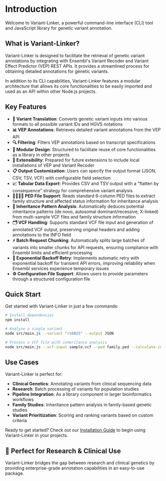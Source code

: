 # Introduction

Welcome to Variant-Linker, a powerful command-line interface (CLI) tool and JavaScript library for genetic variant annotation.

## What is Variant-Linker?

Variant-Linker is designed to facilitate the retrieval of genetic variant annotations by integrating with Ensembl's Variant Recoder and Variant Effect Predictor (VEP) REST APIs. It provides a streamlined process for obtaining detailed annotations for genetic variants.

In addition to its CLI capabilities, Variant-Linker features a modular architecture that allows its core functionalities to be easily imported and used as an API within other Node.js projects.

## Key Features

- **🔄 Variant Translation**: Converts genetic variant inputs into various formats to all possible variant IDs and HGVS notations
- **📊 VEP Annotations**: Retrieves detailed variant annotations from the VEP API
- **🔍 Filtering**: Filters VEP annotations based on transcript specifications
- **🧩 Modular Design**: Structured to facilitate reuse of core functionalities as a library in other projects
- **🚀 Extensibility**: Prepared for future extensions to include local installations of VEP and Variant Recoder
- **📋 Output Customization**: Users can specify the output format (JSON, CSV, TSV, VCF) with configurable field selection
- **📈 Tabular Data Export**: Provides CSV and TSV output with a "flatten by consequence" strategy for comprehensive variant analysis
- **👨‍👩‍👧‍👦 PED File Support**: Reads standard 6-column PED files to extract family structure and affected status information for inheritance analysis
- **🧬 Inheritance Pattern Analysis**: Automatically deduces potential inheritance patterns (de novo, autosomal dominant/recessive, X-linked) from multi-sample VCF files and family structure information
- **🗂️ VCF Handling**: Supports standard VCF file input and generation of annotated VCF output, preserving original headers and adding annotations to the INFO field
- **⚡ Batch Request Chunking**: Automatically splits large batches of variants into smaller chunks for API requests, ensuring compliance with Ensembl limits and efficient processing
- **🔄 Exponential Backoff Retry**: Implements automatic retry with exponential backoff for transient API errors, improving reliability when Ensembl services experience temporary issues
- **⚙️ Configuration File Support**: Allows users to provide parameters through a structured configuration file

## Quick Start

Get started with Variant-Linker in just a few commands:

```bash
# Install dependencies
npm install

# Analyze a single variant
node src/main.js --variant "rs6025" --output JSON

# Process a VCF file with inheritance analysis
node src/main.js --vcf-input sample.vcf --ped family.ped --calculate-inheritance --output VCF
```

## Use Cases

Variant-Linker is perfect for:

- **Clinical Genetics**: Annotating variants from clinical sequencing data
- **Research**: Batch processing of variants for population studies
- **Pipeline Integration**: As a library component in larger bioinformatics workflows
- **Family Studies**: Inheritance pattern analysis in family-based genetic studies
- **Variant Prioritization**: Scoring and ranking variants based on custom criteria

Ready to get started? Check out our [Installation Guide](./getting-started/installation.md) to begin using Variant-Linker in your projects.

## 🎯 **Perfect for Research & Clinical Use**

Variant-Linker bridges the gap between research and clinical genetics by providing enterprise-grade annotation capabilities in an easy-to-use package.